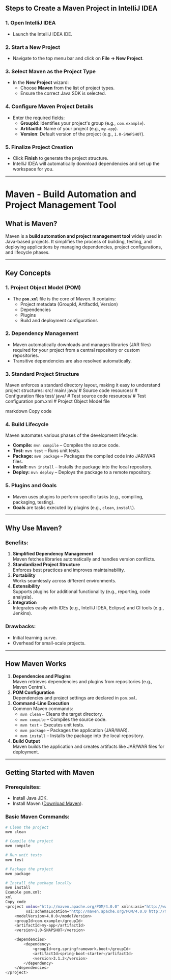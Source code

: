 ## Steps to Create a Maven Project in IntelliJ IDEA

### 1. Open IntelliJ IDEA
- Launch the IntelliJ IDEA IDE.

### 2. Start a New Project
- Navigate to the top menu bar and click on **File -> New Project**.

### 3. Select Maven as the Project Type
- In the **New Project** wizard:
  - Choose **Maven** from the list of project types.
  - Ensure the correct Java SDK is selected.

### 4. Configure Maven Project Details
- Enter the required fields:
  - **GroupId**: Identifies your project's group (e.g., `com.example`).
  - **ArtifactId**: Name of your project (e.g., `my-app`).
  - **Version**: Default version of the project (e.g., `1.0-SNAPSHOT`).

### 5. Finalize Project Creation
- Click **Finish** to generate the project structure.
- IntelliJ IDEA will automatically download dependencies and set up the workspace for you.

---



# Maven - Build Automation and Project Management Tool

## What is Maven?

Maven is a **build automation and project management tool** widely used in Java-based projects. It simplifies the process of building, testing, and deploying applications by managing dependencies, project configurations, and lifecycle phases.

---

## Key Concepts

### 1. Project Object Model (POM)
- The **`pom.xml`** file is the core of Maven. It contains:
  - Project metadata (GroupId, ArtifactId, Version)
  - Dependencies
  - Plugins
  - Build and deployment configurations

### 2. Dependency Management
- Maven automatically downloads and manages libraries (JAR files) required for your project from a central repository or custom repositories.
- Transitive dependencies are also resolved automatically.

### 3. Standard Project Structure
Maven enforces a standard directory layout, making it easy to understand project structures:
src/ main/ java/ # Source code resources/ # Configuration files test/ java/ # Test source code resources/ # Test configuration pom.xml # Project Object Model file

markdown
Copy code

### 4. Build Lifecycle
Maven automates various phases of the development lifecycle:
- **Compile:** `mvn compile` – Compiles the source code.
- **Test:** `mvn test` – Runs unit tests.
- **Package:** `mvn package` – Packages the compiled code into JAR/WAR files.
- **Install:** `mvn install` – Installs the package into the local repository.
- **Deploy:** `mvn deploy` – Deploys the package to a remote repository.

### 5. Plugins and Goals
- Maven uses plugins to perform specific tasks (e.g., compiling, packaging, testing).
- **Goals** are tasks executed by plugins (e.g., `clean`, `install`).

---

## Why Use Maven?

### Benefits:
1. **Simplified Dependency Management**  
   Maven fetches libraries automatically and handles version conflicts.
2. **Standardized Project Structure**  
   Enforces best practices and improves maintainability.
3. **Portability**  
   Works seamlessly across different environments.
4. **Extensibility**  
   Supports plugins for additional functionality (e.g., reporting, code analysis).
5. **Integration**  
   Integrates easily with IDEs (e.g., IntelliJ IDEA, Eclipse) and CI tools (e.g., Jenkins).

### Drawbacks:
- Initial learning curve.
- Overhead for small-scale projects.

---

## How Maven Works

1. **Dependencies and Plugins**  
   Maven retrieves dependencies and plugins from repositories (e.g., Maven Central).
2. **POM Configuration**  
   Dependencies and project settings are declared in `pom.xml`.
3. **Command-Line Execution**  
   Common Maven commands:
   - `mvn clean` – Cleans the target directory.
   - `mvn compile` – Compiles the source code.
   - `mvn test` – Executes unit tests.
   - `mvn package` – Packages the application (JAR/WAR).
   - `mvn install` – Installs the package into the local repository.
4. **Build Output**  
   Maven builds the application and creates artifacts like JAR/WAR files for deployment.

---

## Getting Started with Maven

### Prerequisites:
- Install Java JDK.
- Install Maven ([Download Maven](https://maven.apache.org/download.cgi)).

### Basic Maven Commands:
```bash
# Clean the project
mvn clean

# Compile the project
mvn compile

# Run unit tests
mvn test

# Package the project
mvn package

# Install the package locally
mvn install
Example pom.xml:
xml
Copy code
<project xmlns="http://maven.apache.org/POM/4.0.0" xmlns:xsi="http://www.w3.org/2001/XMLSchema-instance"
         xsi:schemaLocation="http://maven.apache.org/POM/4.0.0 http://maven.apache.org/xsd/maven-4.0.0.xsd">
    <modelVersion>4.0.0</modelVersion>
    <groupId>com.example</groupId>
    <artifactId>my-app</artifactId>
    <version>1.0-SNAPSHOT</version>

    <dependencies>
        <dependency>
            <groupId>org.springframework.boot</groupId>
            <artifactId>spring-boot-starter</artifactId>
            <version>3.1.2</version>
        </dependency>
    </dependencies>
</project>
